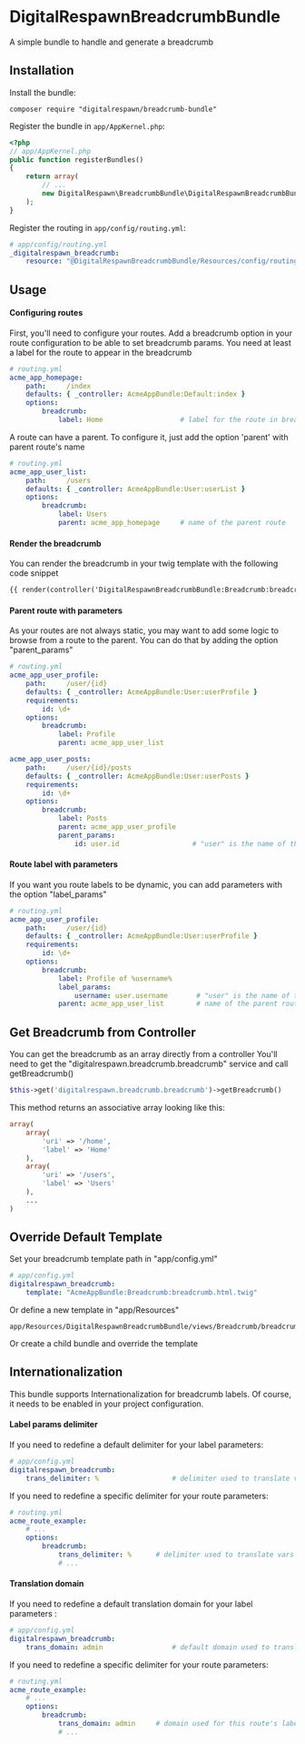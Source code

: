 DigitalRespawnBreadcrumbBundle
==============================

A simple bundle to handle and generate a breadcrumb

Installation
------------

Install the bundle:

    composer require "digitalrespawn/breadcrumb-bundle"

Register the bundle in `app/AppKernel.php`:

``` php
<?php
// app/AppKernel.php
public function registerBundles()
{
    return array(
        // ...
       	new DigitalRespawn\BreadcrumbBundle\DigitalRespawnBreadcrumbBundle(),
    );
}
```

Register the routing in `app/config/routing.yml`:

``` yaml
# app/config/routing.yml
_digitalrespawn_breadcrumb:
    resource: "@DigitalRespawnBreadcrumbBundle/Resources/config/routing.yml"
```

Usage
-----

#### Configuring routes

First, you'll need to configure your routes.
Add a breadcrumb option in your route configuration to be able to set breadcrumb params.
You need at least a label for the route to appear in the breadcrumb

``` yml
# routing.yml
acme_app_homepage:
    path:     /index
    defaults: { _controller: AcmeAppBundle:Default:index }
    options:
        breadcrumb:
            label: Home                   # label for the route in breadcrumb
```

A route can have a parent. To configure it, just add the option 'parent' with parent route's name

``` yml
# routing.yml
acme_app_user_list:
    path:     /users
    defaults: { _controller: AcmeAppBundle:User:userList }
    options:
        breadcrumb:
            label: Users
            parent: acme_app_homepage     # name of the parent route
```

#### Render the breadcrumb

You can render the breadcrumb in your twig template with the following code snippet

``` html
{{ render(controller('DigitalRespawnBreadcrumbBundle:Breadcrumb:breadcrumb')) }}
```

#### Parent route with parameters

As your routes are not always static, you may want to add some logic to browse from a route to the parent.
You can do that by adding the option "parent_params"

``` yml
# routing.yml
acme_app_user_profile:
    path:     /user/{id}
    defaults: { _controller: AcmeAppBundle:User:userProfile }
    requirements:
        id: \d+
    options:
        breadcrumb:
            label: Profile
            parent: acme_app_user_list

acme_app_user_posts:
    path:     /user/{id}/posts
    defaults: { _controller: AcmeAppBundle:User:userPosts }
    requirements:
        id: \d+
    options:
        breadcrumb:
            label: Posts
            parent: acme_app_user_profile
            parent_params:
                id: user.id                  # "user" is the name of the argument in AcmeAppBundle:User:userPosts Action (ex: public function userPostsAction(User $user){...})
```

#### Route label with parameters

If you want you route labels to be dynamic, you can add parameters with the option "label_params"

``` yml
# routing.yml
acme_app_user_profile:
    path:     /user/{id}
    defaults: { _controller: AcmeAppBundle:User:userProfile }
    requirements:
        id: \d+
    options:
        breadcrumb:
            label: Profile of %username%
            label_params:
                username: user.username       # "user" is the name of the argument in AcmeAppBundle:User:userProfile Action (ex: public function userProfileAction(User $user){...})
            parent: acme_app_user_list        # name of the parent route
```

Get Breadcrumb from Controller
------------------------------

You can get the breadcrumb as an array directly from a controller
You'll need to get the "digitalrespawn.breadcrumb.breadcrumb" service and call getBreadcrumb()

``` php
$this->get('digitalrespawn.breadcrumb.breadcrumb')->getBreadcrumb()
```

This method returns an associative array looking like this:

``` php
array(
	array(
		'uri' => '/home',
		'label' => 'Home'
	),
	array(
		'uri' => '/users',
		'label' => 'Users'
	),
	...
)
```

Override Default Template
-------------------------

Set your breadcrumb template path in "app/config.yml"

``` yml
# app/config.yml
digitalrespawn_breadcrumb:
    template: "AcmeAppBundle:Breadcrumb:breadcrumb.html.twig"
```

Or define a new template in "app/Resources"

	app/Resources/DigitalRespawnBreadcrumbBundle/views/Breadcrumb/breadcrumb.html.twig

Or create a child bundle and override the template

Internationalization
--------------------

This bundle supports Internationalization for breadcrumb labels.
Of course, it needs to be enabled in your project configuration.

#### Label params delimiter

If you need to redefine a default delimiter for your label parameters:

``` yml
# app/config.yml
digitalrespawn_breadcrumb:
    trans_delimiter: %                  # delimiter used to translate vars (ex: 'Hello %username%')
```
If you need to redefine a specific delimiter for your route parameters:

``` yml
# routing.yml
acme_route_example:
    # ...
    options:
        breadcrumb:
            trans_delimiter: %		# delimiter used to translate vars (ex: 'Hello %username%')
            # ...
```

#### Translation domain

If you need to redefine a default translation domain for your label parameters :

``` yml
# app/config.yml
digitalrespawn_breadcrumb:
    trans_domain: admin                 # default domain used to translate labels
```
If you need to redefine a specific delimiter for your route parameters:

``` yml
# routing.yml
acme_route_example:
    # ...
    options:
        breadcrumb:
            trans_domain: admin		# domain used for this route's label translation
            # ...
```
